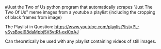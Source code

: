 #Just the Two of Us
python program that automatically scrapes "Just The Two Of Us" meme images from a youtube a playlist (including the cropping of black frames from image)

The Playlist in Question: https://www.youtube.com/playlist?list=PL-vSysBoeI98daMpbj5V5vtRf-qxI0qAJ

Can theoretically be used with any playlist containing videos of still images.
